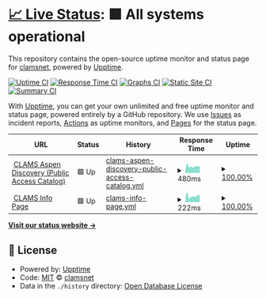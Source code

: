 # [📈 Live Status](https://clamsnet.github.io/upptime-reports): <!--live status--> **🟩 All systems operational**

This repository contains the open-source uptime monitor and status page for [clamsnet](https://clamsnet.github.io/upptime-reports), powered by [Upptime](https://github.com/upptime/upptime).

[![Uptime CI](https://github.com/clamsnet/upptime-reports/workflows/Uptime%20CI/badge.svg)](https://github.com/clamsnet/upptime-reports/actions?query=workflow%3A%22Uptime+CI%22)
[![Response Time CI](https://github.com/clamsnet/upptime-reports/workflows/Response%20Time%20CI/badge.svg)](https://github.com/clamsnet/upptime-reports/actions?query=workflow%3A%22Response+Time+CI%22)
[![Graphs CI](https://github.com/clamsnet/upptime-reports/workflows/Graphs%20CI/badge.svg)](https://github.com/clamsnet/upptime-reports/actions?query=workflow%3A%22Graphs+CI%22)
[![Static Site CI](https://github.com/clamsnet/upptime-reports/workflows/Static%20Site%20CI/badge.svg)](https://github.com/clamsnet/upptime-reports/actions?query=workflow%3A%22Static+Site+CI%22)
[![Summary CI](https://github.com/clamsnet/upptime-reports/workflows/Summary%20CI/badge.svg)](https://github.com/clamsnet/upptime-reports/actions?query=workflow%3A%22Summary+CI%22)

With [Upptime](https://upptime.js.org), you can get your own unlimited and free uptime monitor and status page, powered entirely by a GitHub repository. We use [Issues](https://github.com/clamsnet/upptime-reports/issues) as incident reports, [Actions](https://github.com/clamsnet/upptime-reports/actions) as uptime monitors, and [Pages](https://clamsnet.github.io/upptime-reports) for the status page.

<!--start: status pages-->
<!-- This summary is generated by Upptime (https://github.com/upptime/upptime) -->
<!-- Do not edit this manually, your changes will be overwritten -->
<!-- prettier-ignore -->
| URL | Status | History | Response Time | Uptime |
| --- | ------ | ------- | ------------- | ------ |
| <img alt="" src="https://icons.duckduckgo.com/ip3/library.clamsnet.org.ico" height="13"> [CLAMS Aspen Discovery (Public Access Catalog)](https://library.clamsnet.org) | 🟩 Up | [clams-aspen-discovery-public-access-catalog.yml](https://github.com/clamsnet/upptime-reports/commits/HEAD/history/clams-aspen-discovery-public-access-catalog.yml) | <details><summary><img alt="Response time graph" src="./graphs/clams-aspen-discovery-public-access-catalog/response-time-week.png" height="20"> 480ms</summary><br><a href="https://clamsnet.github.io/upptime-reports/history/clams-aspen-discovery-public-access-catalog"><img alt="Response time 546" src="https://img.shields.io/endpoint?url=https%3A%2F%2Fraw.githubusercontent.com%2Fclamsnet%2Fupptime-reports%2FHEAD%2Fapi%2Fclams-aspen-discovery-public-access-catalog%2Fresponse-time.json"></a><br><a href="https://clamsnet.github.io/upptime-reports/history/clams-aspen-discovery-public-access-catalog"><img alt="24-hour response time 448" src="https://img.shields.io/endpoint?url=https%3A%2F%2Fraw.githubusercontent.com%2Fclamsnet%2Fupptime-reports%2FHEAD%2Fapi%2Fclams-aspen-discovery-public-access-catalog%2Fresponse-time-day.json"></a><br><a href="https://clamsnet.github.io/upptime-reports/history/clams-aspen-discovery-public-access-catalog"><img alt="7-day response time 480" src="https://img.shields.io/endpoint?url=https%3A%2F%2Fraw.githubusercontent.com%2Fclamsnet%2Fupptime-reports%2FHEAD%2Fapi%2Fclams-aspen-discovery-public-access-catalog%2Fresponse-time-week.json"></a><br><a href="https://clamsnet.github.io/upptime-reports/history/clams-aspen-discovery-public-access-catalog"><img alt="30-day response time 581" src="https://img.shields.io/endpoint?url=https%3A%2F%2Fraw.githubusercontent.com%2Fclamsnet%2Fupptime-reports%2FHEAD%2Fapi%2Fclams-aspen-discovery-public-access-catalog%2Fresponse-time-month.json"></a><br><a href="https://clamsnet.github.io/upptime-reports/history/clams-aspen-discovery-public-access-catalog"><img alt="1-year response time 553" src="https://img.shields.io/endpoint?url=https%3A%2F%2Fraw.githubusercontent.com%2Fclamsnet%2Fupptime-reports%2FHEAD%2Fapi%2Fclams-aspen-discovery-public-access-catalog%2Fresponse-time-year.json"></a></details> | <details><summary><a href="https://clamsnet.github.io/upptime-reports/history/clams-aspen-discovery-public-access-catalog">100.00%</a></summary><a href="https://clamsnet.github.io/upptime-reports/history/clams-aspen-discovery-public-access-catalog"><img alt="All-time uptime 100.00%" src="https://img.shields.io/endpoint?url=https%3A%2F%2Fraw.githubusercontent.com%2Fclamsnet%2Fupptime-reports%2FHEAD%2Fapi%2Fclams-aspen-discovery-public-access-catalog%2Fuptime.json"></a><br><a href="https://clamsnet.github.io/upptime-reports/history/clams-aspen-discovery-public-access-catalog"><img alt="24-hour uptime 100.00%" src="https://img.shields.io/endpoint?url=https%3A%2F%2Fraw.githubusercontent.com%2Fclamsnet%2Fupptime-reports%2FHEAD%2Fapi%2Fclams-aspen-discovery-public-access-catalog%2Fuptime-day.json"></a><br><a href="https://clamsnet.github.io/upptime-reports/history/clams-aspen-discovery-public-access-catalog"><img alt="7-day uptime 100.00%" src="https://img.shields.io/endpoint?url=https%3A%2F%2Fraw.githubusercontent.com%2Fclamsnet%2Fupptime-reports%2FHEAD%2Fapi%2Fclams-aspen-discovery-public-access-catalog%2Fuptime-week.json"></a><br><a href="https://clamsnet.github.io/upptime-reports/history/clams-aspen-discovery-public-access-catalog"><img alt="30-day uptime 100.00%" src="https://img.shields.io/endpoint?url=https%3A%2F%2Fraw.githubusercontent.com%2Fclamsnet%2Fupptime-reports%2FHEAD%2Fapi%2Fclams-aspen-discovery-public-access-catalog%2Fuptime-month.json"></a><br><a href="https://clamsnet.github.io/upptime-reports/history/clams-aspen-discovery-public-access-catalog"><img alt="1-year uptime 100.00%" src="https://img.shields.io/endpoint?url=https%3A%2F%2Fraw.githubusercontent.com%2Fclamsnet%2Fupptime-reports%2FHEAD%2Fapi%2Fclams-aspen-discovery-public-access-catalog%2Fuptime-year.json"></a></details>
| <img alt="" src="https://icons.duckduckgo.com/ip3/info.clamsnet.org.ico" height="13"> [CLAMS Info Page](https://info.clamsnet.org) | 🟩 Up | [clams-info-page.yml](https://github.com/clamsnet/upptime-reports/commits/HEAD/history/clams-info-page.yml) | <details><summary><img alt="Response time graph" src="./graphs/clams-info-page/response-time-week.png" height="20"> 222ms</summary><br><a href="https://clamsnet.github.io/upptime-reports/history/clams-info-page"><img alt="Response time 229" src="https://img.shields.io/endpoint?url=https%3A%2F%2Fraw.githubusercontent.com%2Fclamsnet%2Fupptime-reports%2FHEAD%2Fapi%2Fclams-info-page%2Fresponse-time.json"></a><br><a href="https://clamsnet.github.io/upptime-reports/history/clams-info-page"><img alt="24-hour response time 232" src="https://img.shields.io/endpoint?url=https%3A%2F%2Fraw.githubusercontent.com%2Fclamsnet%2Fupptime-reports%2FHEAD%2Fapi%2Fclams-info-page%2Fresponse-time-day.json"></a><br><a href="https://clamsnet.github.io/upptime-reports/history/clams-info-page"><img alt="7-day response time 222" src="https://img.shields.io/endpoint?url=https%3A%2F%2Fraw.githubusercontent.com%2Fclamsnet%2Fupptime-reports%2FHEAD%2Fapi%2Fclams-info-page%2Fresponse-time-week.json"></a><br><a href="https://clamsnet.github.io/upptime-reports/history/clams-info-page"><img alt="30-day response time 215" src="https://img.shields.io/endpoint?url=https%3A%2F%2Fraw.githubusercontent.com%2Fclamsnet%2Fupptime-reports%2FHEAD%2Fapi%2Fclams-info-page%2Fresponse-time-month.json"></a><br><a href="https://clamsnet.github.io/upptime-reports/history/clams-info-page"><img alt="1-year response time 230" src="https://img.shields.io/endpoint?url=https%3A%2F%2Fraw.githubusercontent.com%2Fclamsnet%2Fupptime-reports%2FHEAD%2Fapi%2Fclams-info-page%2Fresponse-time-year.json"></a></details> | <details><summary><a href="https://clamsnet.github.io/upptime-reports/history/clams-info-page">100.00%</a></summary><a href="https://clamsnet.github.io/upptime-reports/history/clams-info-page"><img alt="All-time uptime 99.99%" src="https://img.shields.io/endpoint?url=https%3A%2F%2Fraw.githubusercontent.com%2Fclamsnet%2Fupptime-reports%2FHEAD%2Fapi%2Fclams-info-page%2Fuptime.json"></a><br><a href="https://clamsnet.github.io/upptime-reports/history/clams-info-page"><img alt="24-hour uptime 100.00%" src="https://img.shields.io/endpoint?url=https%3A%2F%2Fraw.githubusercontent.com%2Fclamsnet%2Fupptime-reports%2FHEAD%2Fapi%2Fclams-info-page%2Fuptime-day.json"></a><br><a href="https://clamsnet.github.io/upptime-reports/history/clams-info-page"><img alt="7-day uptime 100.00%" src="https://img.shields.io/endpoint?url=https%3A%2F%2Fraw.githubusercontent.com%2Fclamsnet%2Fupptime-reports%2FHEAD%2Fapi%2Fclams-info-page%2Fuptime-week.json"></a><br><a href="https://clamsnet.github.io/upptime-reports/history/clams-info-page"><img alt="30-day uptime 100.00%" src="https://img.shields.io/endpoint?url=https%3A%2F%2Fraw.githubusercontent.com%2Fclamsnet%2Fupptime-reports%2FHEAD%2Fapi%2Fclams-info-page%2Fuptime-month.json"></a><br><a href="https://clamsnet.github.io/upptime-reports/history/clams-info-page"><img alt="1-year uptime 100.00%" src="https://img.shields.io/endpoint?url=https%3A%2F%2Fraw.githubusercontent.com%2Fclamsnet%2Fupptime-reports%2FHEAD%2Fapi%2Fclams-info-page%2Fuptime-year.json"></a></details>

<!--end: status pages-->

[**Visit our status website →**](https://clamsnet.github.io/upptime-reports)

## 📄 License

- Powered by: [Upptime](https://github.com/upptime/upptime)
- Code: [MIT](./LICENSE) © [clamsnet](https://clamsnet.github.io/upptime-reports)
- Data in the `./history` directory: [Open Database License](https://opendatacommons.org/licenses/odbl/1-0/)
